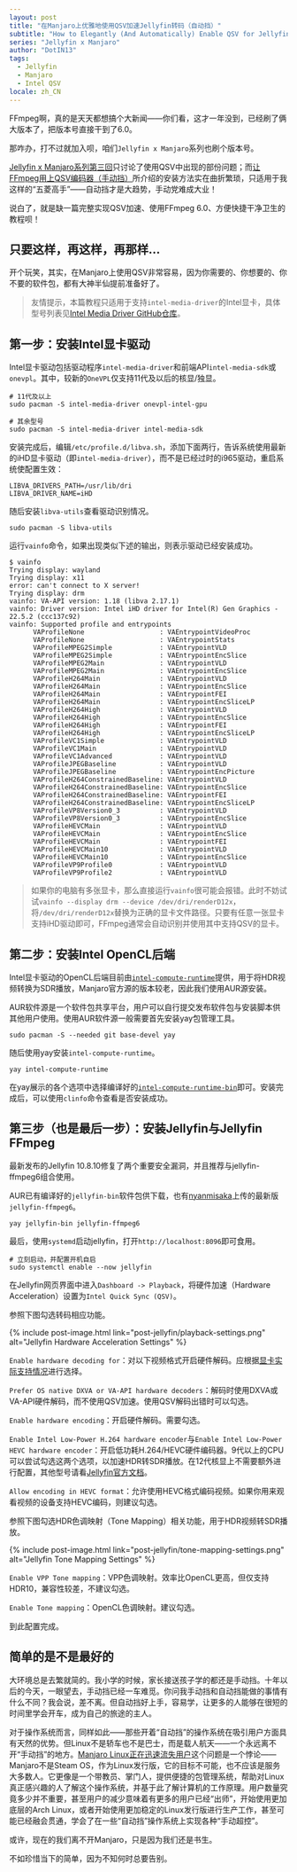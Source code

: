 ```yaml
---
layout: post
title: "在Manjaro上优雅地使用QSV加速Jellyfin转码（自动挡）"
subtitle: "How to Elegantly (And Automatically) Enable QSV for Jellyfin on Manjaro"
series: "Jellyfin x Manjaro"
author: "DotIN13"
tags:
  - Jellyfin
  - Manjaro
  - Intel QSV
locale: zh_CN
---
```


FFmpeg啊，真的是天天都想搞个大新闻——你们看，这才一年没到，已经刷了俩大版本了，把版本号直接干到了6.0。

那咋办，打不过就加入呗，咱们`Jellyfin x Manjaro`系列也刷个版本号。

[Jellyfin x Manjaro系列第三回](/2022/01/24/jellyfin-quick-sync-qsv-transcode/)只讨论了使用QSV中出现的部份问题；而[让FFmpeg用上QSV编码器（手动挡）](/2022/02/05/how-to-enable-qsv-in-ffmpeg-manual/)所介绍的安装方法实在曲折繁琐，只适用于我这样的“五菱高手”——自动挡才是大趋势，手动党难成大业！

说白了，就是缺一篇完整实现QSV加速、使用FFmpeg 6.0、方便快捷干净卫生的教程呗！

## 只要这样，再这样，再那样...

开个玩笑，其实，在Manjaro上使用QSV非常容易，因为你需要的、你想要的、你不要的软件包，都有大神半仙提前准备好了。

> 友情提示，本篇教程只适用于支持`intel-media-driver`的Intel显卡，具体型号列表见[Intel Media Driver GitHub仓库](https://github.com/intel/media-driver#supported-platforms)。

## 第一步：安装Intel显卡驱动

Intel显卡驱动包括驱动程序`intel-media-driver`和前端API`intel-media-sdk`或`onevpl`。其中，较新的`OneVPL`仅支持11代及以后的核显/独显。

```shell
# 11代及以上
sudo pacman -S intel-media-driver onevpl-intel-gpu

# 其余型号
sudo pacman -S intel-media-driver intel-media-sdk
```

安装完成后，编辑`/etc/profile.d/libva.sh`，添加下面两行，告诉系统使用最新的iHD显卡驱动（即`intel-media-driver`），而不是已经过时的i965驱动，重启系统使配置生效：

```shell
LIBVA_DRIVERS_PATH=/usr/lib/dri
LIBVA_DRIVER_NAME=iHD
```

随后安装`libva-utils`查看驱动识别情况。

```shell
sudo pacman -S libva-utils
```

运行`vainfo`命令，如果出现类似下述的输出，则表示驱动已经安装成功。

```shell
$ vainfo
Trying display: wayland
Trying display: x11
error: can't connect to X server!
Trying display: drm
vainfo: VA-API version: 1.18 (libva 2.17.1)
vainfo: Driver version: Intel iHD driver for Intel(R) Gen Graphics - 22.5.2 (ccc137c92)
vainfo: Supported profile and entrypoints
      VAProfileNone                   : VAEntrypointVideoProc
      VAProfileNone                   : VAEntrypointStats
      VAProfileMPEG2Simple            : VAEntrypointVLD
      VAProfileMPEG2Simple            : VAEntrypointEncSlice
      VAProfileMPEG2Main              : VAEntrypointVLD
      VAProfileMPEG2Main              : VAEntrypointEncSlice
      VAProfileH264Main               : VAEntrypointVLD
      VAProfileH264Main               : VAEntrypointEncSlice
      VAProfileH264Main               : VAEntrypointFEI
      VAProfileH264Main               : VAEntrypointEncSliceLP
      VAProfileH264High               : VAEntrypointVLD
      VAProfileH264High               : VAEntrypointEncSlice
      VAProfileH264High               : VAEntrypointFEI
      VAProfileH264High               : VAEntrypointEncSliceLP
      VAProfileVC1Simple              : VAEntrypointVLD
      VAProfileVC1Main                : VAEntrypointVLD
      VAProfileVC1Advanced            : VAEntrypointVLD
      VAProfileJPEGBaseline           : VAEntrypointVLD
      VAProfileJPEGBaseline           : VAEntrypointEncPicture
      VAProfileH264ConstrainedBaseline: VAEntrypointVLD
      VAProfileH264ConstrainedBaseline: VAEntrypointEncSlice
      VAProfileH264ConstrainedBaseline: VAEntrypointFEI
      VAProfileH264ConstrainedBaseline: VAEntrypointEncSliceLP
      VAProfileVP8Version0_3          : VAEntrypointVLD
      VAProfileVP8Version0_3          : VAEntrypointEncSlice
      VAProfileHEVCMain               : VAEntrypointVLD
      VAProfileHEVCMain               : VAEntrypointEncSlice
      VAProfileHEVCMain               : VAEntrypointFEI
      VAProfileHEVCMain10             : VAEntrypointVLD
      VAProfileHEVCMain10             : VAEntrypointEncSlice
      VAProfileVP9Profile0            : VAEntrypointVLD
      VAProfileVP9Profile2            : VAEntrypointVLD
```

> 如果你的电脑有多张显卡，那么直接运行`vainfo`很可能会报错。此时不妨试试`vainfo --display drm --device /dev/dri/renderD12x`，将`/dev/dri/renderD12x`替换为正确的显卡文件路径。只要有任意一张显卡支持iHD驱动即可，FFmpeg通常会自动识别并使用其中支持QSV的显卡。

## 第二步：安装Intel OpenCL后端

Intel显卡驱动的OpenCL后端目前由[`intel-compute-runtime`](https://github.com/intel/compute-runtime)提供，用于将HDR视频转换为SDR播放，Manjaro官方源的版本较老，因此我们使用AUR源安装。

AUR软件源是一个软件包共享平台，用户可以自行提交发布软件包与安装脚本供其他用户使用。使用AUR软件源一般需要首先安装yay包管理工具。

```shell
sudo pacman -S --needed git base-devel yay
```

随后使用yay安装`intel-compute-runtime`。

```shell
yay intel-compute-runtime
```

在yay展示的各个选项中选择编译好的[`intel-compute-runtime-bin`](https://aur.archlinux.org/packages/intel-compute-runtime-bin)即可。安装完成后，可以使用`clinfo`命令查看是否安装成功。

## 第三步（也是最后一步）：安装Jellyfin与Jellyfin FFmpeg

最新发布的Jellyfin 10.8.10修复了两个重要安全漏洞，并且推荐与jellyfin-ffmpeg6组合使用。

AUR已有编译好的`jellyfin-bin`软件包供下载，也有[nyanmisaka](https://github.com/nyanmisaka)上传的最新版`jellyfin-ffmpeg6`。

```shell
yay jellyfin-bin jellyfin-ffmpeg6
```

最后，使用`systemd`启动jellyfin，打开`http://localhost:8096`即可食用。

```shell
# 立刻启动，并配置开机自启
sudo systemctl enable --now jellyfin
```

在Jellyfin网页界面中进入`Dashboard -> Playback`，将硬件加速（Hardware Acceleration）设置为`Intel Quick Sync (QSV)`。

参照下图勾选转码相应功能。

{% include post-image.html link="post-jellyfin/playback-settings.png" alt="Jellyfin Hardware Acceleration Settings" %}

`Enable hardware decoding for`：对以下视频格式开启硬件解码。应根据[显卡实际支持情况](https://github.com/intel/media-driver#decodingencoding-features)进行选择。

`Prefer OS native DXVA or VA-API hardware decoders`：解码时使用DXVA或VA-API硬件解码，而不使用QSV加速。使用QSV解码出错时可以勾选。

`Enable hardware encoding`：开启硬件解码。需要勾选。

`Enable Intel Low-Power H.264 hardware encoder`与`Enable Intel Low-Power HEVC hardware encoder`：开启低功耗H.264/HEVC硬件编码器。9代以上的CPU可以尝试勾选这两个选项，以加速HDR转SDR播放。在12代核显上不需要额外进行配置，其他型号请看[Jellyfin官方文档](https://jellyfin.org/docs/general/administration/hardware-acceleration/intel#low-power-encoding)。

`Allow encoding in HEVC format`：允许使用HEVC格式编码视频。如果你用来观看视频的设备支持HEVC编码，则建议勾选。

参照下图勾选HDR色调映射（Tone Mapping）相关功能，用于HDR视频转SDR播放。

{% include post-image.html link="post-jellyfin/tone-mapping-settings.png" alt="Jellyfin Tone Mapping Settings" %}

`Enable VPP Tone mapping`：VPP色调映射。效率比OpenCL更高，但仅支持HDR10，兼容性较差，不建议勾选。

`Enable Tone mapping`：OpenCL色调映射。建议勾选。

到此配置完成。

## 简单的是不是最好的

大环境总是去繁就简的。我小学的时候，家长接送孩子学的都还是手动挡。十年以后的今天，一眼望去，手动挡已经一车难觅。你问我手动挡和自动挡能做的事情有什么不同？我会说，差不离。但自动挡好上手，容易学，让更多的人能够在很短的时间里学会开车，成为自己的旅途的主人。

对于操作系统而言，同样如此——那些开着“自动挡”的操作系统在吸引用户方面具有天然的优势。但Linux不是轿车也不是巴士，而是载人航天——一个永远离不开“手动挡”的地方。[Manjaro Linux正在迅速流失用户](https://www.oschina.net/news/237615/manjaro-is-losing-user)这个问题是一个悖论——Manjaro不是Steam OS，作为Linux发行版，它的目标不可能，也不应该是服务大多数人。它更像是一个带教员、掌门人，提供便捷的包管理系统，帮助对Linux真正感兴趣的人了解这个操作系统，并基于此了解计算机的工作原理。用户数量究竟多少并不重要，甚至用户的减少意味着有更多的用户已经“出师”，开始使用更加底层的Arch Linux，或者开始使用更加稳定的Linux发行版进行生产工作，甚至可能已经融会贯通，学会了在一些“自动挡”操作系统上实现各种“手动超控”。

或许，现在的我们离不开Manjaro，只是因为我们还是书生。

不如珍惜当下的简单，因为不知何时总要告别。
